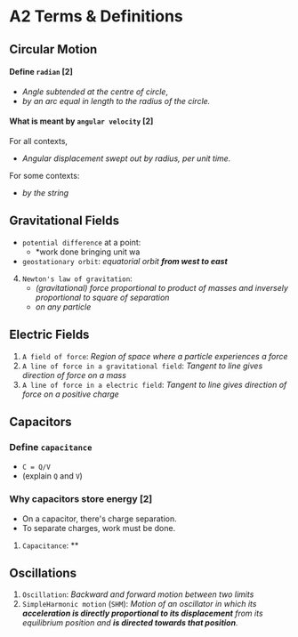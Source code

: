 # A2 Terms & Definitions

Circular Motion
---------------

#### Define `radian` \[2\]
- *Angle subtended at the centre of circle*,
- *by an arc equal in length to the radius of the circle.*

#### What is meant by `angular velocity` \[2\]

For all contexts,
- *Angular displacement swept out by radius, per unit time.*

For some contexts:
- *by the string*

Gravitational Fields
--------------------
- `potential difference` at a point:
  - *work done bringing unit wa
- `geostationary orbit`: *equatorial orbit* ***from west to east***
4. `Newton's law of gravitation`:
   - *(gravitational) force proportional to product of masses and inversely proportional
to square of separation*
   - *on any particle*

Electric Fields
---------------

1. `A field of force`: *Region of space where a particle experiences a force*
2. `A line of force in a gravitational field`: *Tangent to line gives direction of force on a mass*
3. `A line of force in a electric field`: *Tangent to line gives direction of force on a positive charge*

Capacitors
----------

### Define `capacitance`
- `C = Q/V`
- (explain `Q` and `V`)

### Why capacitors store energy \[2\]
- On a capacitor, there's charge separation.
- To separate charges, work must be done.

1. `Capacitance`: **

Oscillations
------------

1. `Oscillation`: *Backward and forward motion between two limits*
2. `SimpleHarmonic motion` (`SHM`): *Motion of an oscillator in which its **acceleration is directly proportional to its displacement** from its equilibrium position and **is directed towards that position**.*
